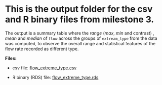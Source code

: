 This is the output folder for the csv and R binary files from milestone 3.
================================

The output is a summary table where the *range* (*max*, *min* and contrast) , *mean* and *median* of `flow` across the groups of `extream_type` from the data was computed, to observe the overall range and statistical features of the flow rate recorded as different type.

**Files:**

- csv file: [flow_extreme_type.csv](https://github.com/stat545ubc-2021/mini-data-analysis-evechen/blob/main/output/flow_extreme_type.csv)

- R binary (RDS) file: [flow_extreme_type.rds](https://github.com/stat545ubc-2021/mini-data-analysis-evechen/blob/main/output/flow_extreme_type.rds)

